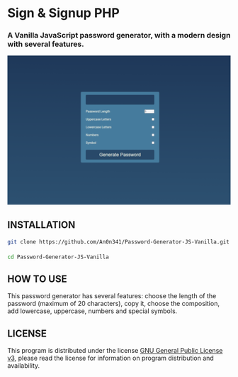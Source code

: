 # Sign & Signup PHP

### A Vanilla JavaScript password generator, with a modern design with several features.

![presentation_image](image.png)

## INSTALLATION

```sh
git clone https://github.com/An0n341/Password-Generator-JS-Vanilla.git

cd Password-Generator-JS-Vanilla
```

## HOW TO USE

This password generator has several features: choose the length of the password (maximum of 20 characters), copy it, choose the composition, add lowercase, uppercase, numbers and special symbols.

## LICENSE

This program is distributed under the license [GNU General Public License v3](LICENSE), please read the license for information on program distribution and availability.
